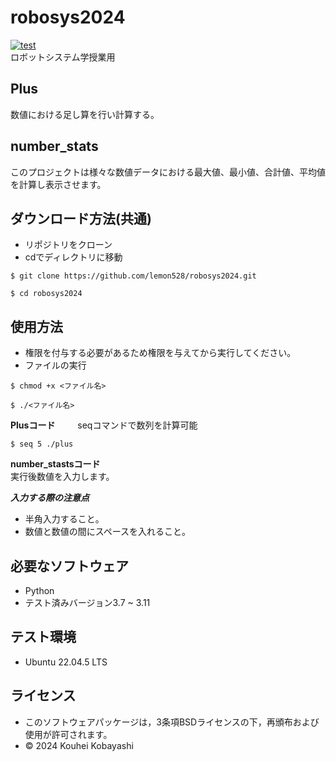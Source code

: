 # robosys2024
[![test](https://github.com/lemon528/robosys2024/actions/workflows/test.yml/badge.svg)](https://github.com/lemon528/robosys2024/actions/workflows/test.yml)  
ロボットシステム学授業用

## Plus
数値における足し算を行い計算する。

## number_stats
このプロジェクトは様々な数値データにおける最大値、最小値、合計値、平均値を計算し表示させます。

## ダウンロード方法(共通)
- リポジトリをクローン
- cdでディレクトリに移動

```
$ git clone https://github.com/lemon528/robosys2024.git

$ cd robosys2024
```

## 使用方法
- 権限を付与する必要があるため権限を与えてから実行してください。
- ファイルの実行
```
$ chmod +x <ファイル名>

$ ./<ファイル名>
```

**Plusコード**  　　
seqコマンドで数列を計算可能
```
$ seq 5 ./plus
```

**number_stastsコード**  
 実行後数値を入力します。  

 ***入力する際の注意点***
 - 半角入力すること。
 - 数値と数値の間にスペースを入れること。

## 必要なソフトウェア
- Python
 - テスト済みバージョン3.7 ~ 3.11

## テスト環境
- Ubuntu 22.04.5 LTS

## ライセンス
- このソフトウェアパッケージは，3条項BSDライセンスの下，再頒布および使用が許可されます。
- © 2024 Kouhei Kobayashi

